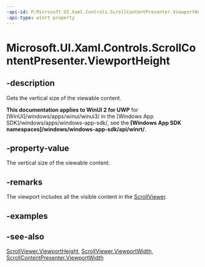 ```yaml
---
-api-id: P:Microsoft.UI.Xaml.Controls.ScrollContentPresenter.ViewportHeight
-api-type: winrt property
---
```


<!-- Property syntax
public double ViewportHeight { get; }
-->

# Microsoft.UI.Xaml.Controls.ScrollContentPresenter.ViewportHeight

## -description
Gets the vertical size of the viewable content.

**This documentation applies to WinUI 2 for UWP** for [WinUI]/windows/apps/winui/winui3/ in the [Windows App SDK]/windows/apps/windows-app-sdk/, see the **[Windows App SDK namespaces]/windows/windows-app-sdk/api/winrt/**.

## -property-value
The vertical size of the viewable content.

## -remarks
The viewport includes all the visible content in the [ScrollViewer](scrollviewer.md).

## -examples

## -see-also
[ScrollViewer.ViewportHeight](scrollviewer_viewportheight.md), [ScrollViewer.ViewportWidth](scrollviewer_viewportwidth.md), [ScrollContentPresenter.ViewportWidth](scrollcontentpresenter_viewportwidth.md)
